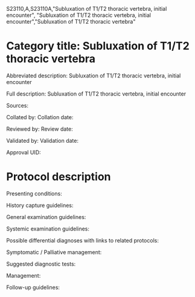 S23110,A,S23110A,"Subluxation of T1/T2 thoracic vertebra, initial encounter", "Subluxation of T1/T2 thoracic vertebra, initial encounter","Subluxation of T1/T2 thoracic vertebra"
# Category title: Subluxation of T1/T2 thoracic vertebra

Abbreviated description: Subluxation of T1/T2 thoracic vertebra, initial encounter

Full description: Subluxation of T1/T2 thoracic vertebra, initial encounter

Sources:

Collated by:
Collation date:

Reviewed by:
Review date:

Validated by:
Validation date:

Approval UID:

# Protocol description

Presenting conditions:

History capture guidelines:

General examination guidelines:

Systemic examination guidelines:

Possible differential diagnoses with links to related protocols:

Symptomatic / Palliative management:

Suggested diagnostic tests:

Management:

Follow-up guidelines:
